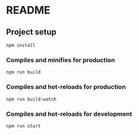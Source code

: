 # README

## Project setup
```
npm install
```

### Compiles and minifies for production
```
npm run build
```

### Compiles and hot-reloads for production
```
npm run build:watch
```

### Compiles and hot-reloads for development
```
npm run start
```